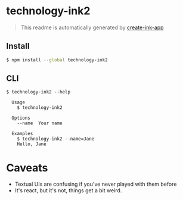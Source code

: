 # technology-ink2

> This readme is automatically generated by [create-ink-app](https://github.com/vadimdemedes/create-ink-app)


## Install

```bash
$ npm install --global technology-ink2
```


## CLI

```
$ technology-ink2 --help

  Usage
    $ technology-ink2

  Options
    --name  Your name

  Examples
    $ technology-ink2 --name=Jane
    Hello, Jane
```


# Caveats

- Textual UIs are confusing if you've never played with them before
- It's react, but it's not, things get a bit weird. 